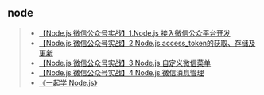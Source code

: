 ## node

> * [【Node.js 微信公众号实战】1.Node.js 接入微信公众平台开发][1]  
> * [【Node.js 微信公众号实战】2.Node.js access_token的获取、存储及更新][2]  
> * [【Node.js 微信公众号实战】3.Node.js 自定义微信菜单][3]  
> * [【Node.js 微信公众号实战】4.Node.js 微信消息管理][4]  
> * [《一起学 Node.js》][5]


[1]: https://cnodejs.org/topic/59294bff9e32cc84569a746a
[2]: https://cnodejs.org/topic/5933d125739a92064a1bd4b6
[3]: https://cnodejs.org/topic/593668946b7ebe7e2979d8c6
[4]: https://cnodejs.org/topic/5939fa64d3575f1303de3aab
[5]: https://github.com/nswbmw/N-blog
